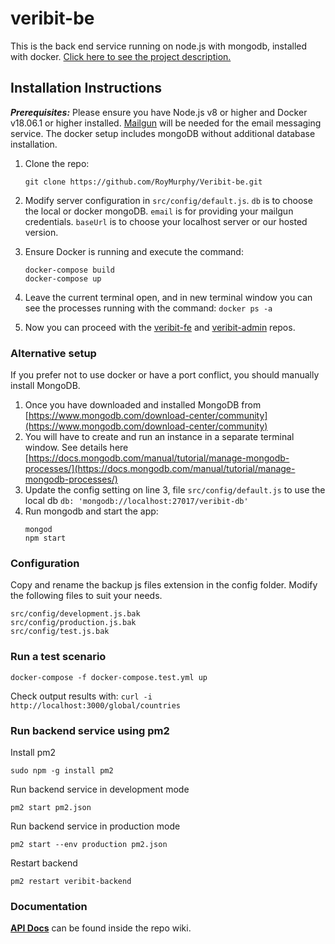 # veribit-be
This is the back end service running on node.js with mongodb, installed with docker.
[Click here to see the project description.](https://github.com/RoyMurphy/Veribit)

## Installation Instructions
***Prerequisites:*** Please ensure you have Node.js v8 or higher and Docker v18.06.1 or higher installed. [Mailgun](https://www.mailgun.com/) will be needed for the email messaging service. The docker setup includes mongoDB without additional database installation.

1. Clone the repo:
    ```
    git clone https://github.com/RoyMurphy/Veribit-be.git
    ```

1. Modify server configuration in `src/config/default.js`. `db` is to choose the local or docker mongoDB. `email` is for providing your mailgun credentials. `baseUrl` is to choose your localhost server or our hosted version.

1. Ensure Docker is running and execute the command:
    ```
    docker-compose build
    docker-compose up
    ```

1. Leave the current terminal open, and in new terminal window you can see the processes running with the command:
`docker ps -a`

1. Now you can proceed with the [veribit-fe](https://github.com/RoyMurphy/Veribit/veribit-fe) and [veribit-admin](https://github.com/RoyMurphy/Veribit/veribit-admin) repos.


### Alternative setup
If you prefer not to use docker or have a port conflict, you should manually install MongoDB.
1. Once you have downloaded and installed MongoDB from [https://www.mongodb.com/download-center/community](https://www.mongodb.com/download-center/community)
1. You will have to create and run an instance in a separate terminal window. See details here
[https://docs.mongodb.com/manual/tutorial/manage-mongodb-processes/](https://docs.mongodb.com/manual/tutorial/manage-mongodb-processes/)
1. Update the config setting on line 3, file `src/config/default.js` to use the local db `db: 'mongodb://localhost:27017/veribit-db'`
1. Run mongodb and start the app:
    ```
    mongod
    npm start
    ```

### Configuration
Copy and rename the backup js files extension in the config folder. Modify the following files to suit your needs.
```
src/config/development.js.bak
src/config/production.js.bak
src/config/test.js.bak
```

### Run a test scenario

`docker-compose -f docker-compose.test.yml up`

Check output results with:
`curl -i http://localhost:3000/global/countries`

### Run backend service using pm2

Install pm2
```
sudo npm -g install pm2
```

Run backend service in development mode
```
pm2 start pm2.json
```

Run backend service in production mode
```
pm2 start --env production pm2.json
```

Restart backend
```
pm2 restart veribit-backend
```

### Documentation
[**API Docs**](https://github.com/RoyMurphy/veribit-be/wiki) can be found inside the repo wiki.
